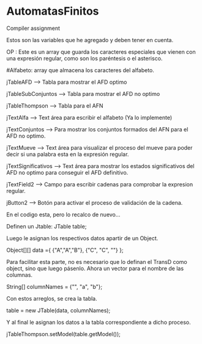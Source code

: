 # AutomatasFinitos
Compiler assignment

Estos son las variables que he agregado y deben tener en cuenta.

OP : Este es un array que guarda los caracteres especiales que vienen con una expresión regular, como son los paréntesis o el asterisco.

#Alfabeto: array que almacena los caracteres del alfabeto.

jTableAFD --> Tabla para mostrar el AFD optimo

jTableSubConjuntos --> Tabla para mostrar el AFD no optimo

jTableThompson -->  Tabla para el AFN

jTextAlfa -->  Text área para escribir el alfabeto (Ya lo implemente)

jTextConjuntos -->  Para mostrar los conjuntos formados del AFN para el AFD no optimo.

jTextMueve --> Text área para visualizar el proceso del mueve para poder decir si una palabra esta en la expresión regular.

jTextSignificativos -->  Text área para mostrar los estados significativos del AFD no optimo para conseguir el AFD definitivo.

jTextField2 -->  Campo para escribir cadenas para comprobar la expresion regular.

jButton2 -->  Botón para activar el proceso de validación de la cadena.
 
En el codigo esta, pero lo recalco de nuevo...

Definen un Jtable:
JTable table;
 
 Luego le asignan los respectivos datos apartir de un Object.

Object[][] data ={
{"A","A","B"},
{"C", "C", ""}
};

Para facilitar esta parte, no es necesario que lo definan el TransD como object, sino que luego pásenlo. Ahora un vector para el nombre de las columnas.

String[] columnNames = {"", "a", "b"};

Con estos arreglos, se crea la tabla.
     
table = new JTable(data, columnNames);

Y al final le asignan los datos a la tabla correspondiente a dicho proceso.

jTableThompson.setModel(table.getModel());
